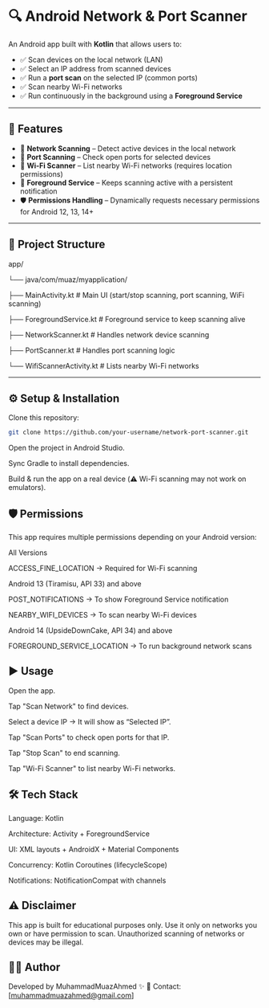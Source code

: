 # 🔍 Android Network & Port Scanner

An Android app built with **Kotlin** that allows users to:

- ✅ Scan devices on the local network (LAN)  
- ✅ Select an IP address from scanned devices  
- ✅ Run a **port scan** on the selected IP (common ports)  
- ✅ Scan nearby Wi-Fi networks  
- ✅ Run continuously in the background using a **Foreground Service**  

---

## 🚀 Features

- 📡 **Network Scanning** – Detect active devices in the local network  
- 🔑 **Port Scanning** – Check open ports for selected devices  
- 📶 **Wi-Fi Scanner** – List nearby Wi-Fi networks (requires location permissions)  
- 🔔 **Foreground Service** – Keeps scanning active with a persistent notification  
- 🛡️ **Permissions Handling** – Dynamically requests necessary permissions for Android 12, 13, 14+  

---

## 📂 Project Structure

app/

└── java/com/muaz/myapplication/

├── MainActivity.kt # Main UI (start/stop scanning, port scanning, WiFi scanning)

├── ForegroundService.kt # Foreground service to keep scanning alive

├── NetworkScanner.kt # Handles network device scanning

├── PortScanner.kt # Handles port scanning logic

└── WifiScannerActivity.kt # Lists nearby Wi-Fi networks

---

## ⚙️ Setup & Installation

Clone this repository:
   ```bash
   git clone https://github.com/your-username/network-port-scanner.git
```
Open the project in Android Studio.

Sync Gradle to install dependencies.

Build & run the app on a real device (⚠️ Wi-Fi scanning may not work on emulators).

## 🛡️ Permissions
This app requires multiple permissions depending on your Android version:

All Versions

ACCESS_FINE_LOCATION → Required for Wi-Fi scanning

Android 13 (Tiramisu, API 33) and above

POST_NOTIFICATIONS → To show Foreground Service notification

NEARBY_WIFI_DEVICES → To scan nearby Wi-Fi devices

Android 14 (UpsideDownCake, API 34) and above

FOREGROUND_SERVICE_LOCATION → To run background network scans

## ▶️ Usage
Open the app.

Tap "Scan Network" to find devices.

Select a device IP → It will show as “Selected IP”.

Tap "Scan Ports" to check open ports for that IP.

Tap "Stop Scan" to end scanning.

Tap "Wi-Fi Scanner" to list nearby Wi-Fi networks.

## 🛠️ Tech Stack
Language: Kotlin

Architecture: Activity + ForegroundService

UI: XML layouts + AndroidX + Material Components

Concurrency: Kotlin Coroutines (lifecycleScope)

Notifications: NotificationCompat with channels

## ⚠️ Disclaimer
This app is built for educational purposes only.
Use it only on networks you own or have permission to scan. Unauthorized scanning of networks or devices may be illegal.

## 👨‍💻 Author
Developed by MuhammadMuazAhmed ✨
📧 Contact: [muhammadmuazahmed@gmail.com]
